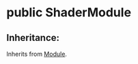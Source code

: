 # <a name='ShaderModule' /> public ShaderModule




## Inheritance:
Inherits from [Module][Module].


[Module]:./Module.md#Module

